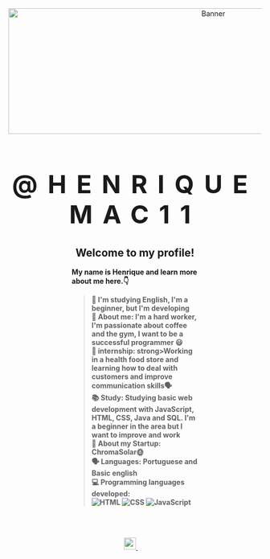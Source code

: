 <div align="center">
  <img src="https://i.pinimg.com/originals/fa/f1/5e/faf15ef3b7d7a37cc38d7cf1d655385a.gif" alt="Banner" width="800" height="250">
   <h1 style="font-size: 50px; font-weight: 900; text-transform: uppercase; letter-spacing: 20px;"><strong>@Henriquemac11<strong></h1>
</div>

<div style="width: 50%; margin: 0 auto; text-align: left;">
  <h2 style="text-align: center;">Welcome to my profile!</h2>
  <p><strong>My name is Henrique and learn more about me here.👇</strong></p>
  
  <blockquote>
    📖 I'm studying <strong>English<strong/>, I'm a beginner, but I'm developing <br>
    💬 About me: <strong>I'm a hard worker, I'm passionate about coffee and the gym, I want to be a successful programmer 😃</strong>  <br>
    💼 internship: </strong>strong>Working in a health food store and learning how to deal with customers and improve communication skills🗣  <strong/>  <br>
    📚 Study: </script>Studying basic web development with JavaScript, HTML, CSS, Java and SQL. I'm a beginner in the area but I want to improve and work <strong/>  <br>
    🚀 About my Startup: <strong>ChromaSolar🌞</strong>  <br>
    🗣️ Languages: <strong>Portuguese and Basic english </strong>  <br>
    💻 Programming languages developed:
    <div/> 
      <img src="https://img.shields.io/badge/HTML5-E34F26?style=flat-square&logo=html5&logoColor=white" alt="HTML"> 
      <img src="https://img.shields.io/badge/CSS3-1572B6?style=flat-square&logo=css3&logoColor=white" alt="CSS"> 
      <img src="https://img.shields.io/badge/JavaScript-F7DF1E?style=flat-square&logo=javascript&logoColor=black" alt="JavaScript">
     
  
  </blockquote>

<br><br>

<div align="center">

  <a href="https://www.instagram.com/heenriquemaciel/" alt="Instagram">
    <img src="https://logoyab.com/wp-content/uploads/2023/12/%D9%84%D9%88%DA%AF%D9%88-%D8%A7%DB%8C%D9%86%D8%B3%D8%AA%D8%A7%DA%AF%D8%B1%D8%A7%D9%85-1030x1030.png" width="24" height="24" />
  </a> &nbsp;&nbsp;&nbsp;&nbsp;&nbsp;
  
<div/>

